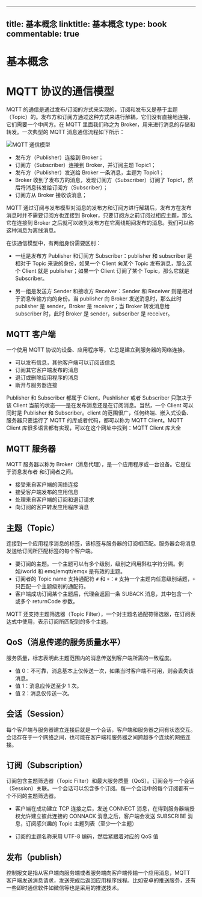 
---
title: 基本概念
linktitle: 基本概念
type: book
commentable: true
---

# 基本概念

# MQTT 协议的通信模型

MQTT 的通信是通过发布/订阅的方式来实现的，订阅和发布又是基于主题（Topic）的。发布方和订阅方通过这种方式来进行解耦，它们没有直接地连接，它们需要一个中间方。在 MQTT 里面我们称之为 Broker，用来进行消息的存储和转发。一次典型的 MQTT 消息通信流程如下所示：

![MQTT 通信模型](https://assets.ng-tech.icu/item/63a3c3feb1fccdcd3652e2a3.jpg)

- 发布方（Publisher）连接到 Broker；
- 订阅方（Subscriber）连接到 Broker，并订阅主题 Topic1；
- 发布方（Publisher）发送给 Broker 一条消息，主题为 Topic1；
- Broker 收到了发布方的消息，发现订阅方（Subscriber）订阅了 Topic1，然后将消息转发给订阅方（Subscriber）；
- 订阅方从 Broker 接收该消息；

MQTT 通过订阅与发布模型对消息的发布方和订阅方进行解耦后，发布方在发布消息时并不需要订阅方也连接到 Broker，只要订阅方之前订阅过相应主题，那么它在连接到 Broker 之后就可以收到发布方在它离线期间发布的消息。我们可以称这种消息为离线消息。

在该通信模型中，有两组身份需要区别：

- 一组是发布方 Publisher 和订阅方 Subscriber：publisher 和 subscriber 是相对于 Topic 来说的身份，如果一个 Client 向某个 Topic 发布消息，那么这个 Client 就是 publisher；如果一个 Client 订阅了某个 Topic，那么它就是 Subscriber。

- 另一组是发送方 Sender 和接收方 Receiver：Sender 和 Receiver 则是相对于消息传输方向的身份。当 publisher 向 Broker 发送消息时，那么此时 publisher 是 sender，Broker 是 receiver；当 Broker 转发消息给 subscriber 时，此时 Broker 是 sender，subscriber 是 receiver。

## MQTT 客户端

一个使用 MQTT 协议的设备、应用程序等，它总是建立到服务器的网络连接。

- 可以发布信息，其他客户端可以订阅该信息
- 订阅其它客户端发布的消息
- 退订或删除应用程序的消息
- 断开与服务器连接

Publisher 和 Subscriber 都属于 Client，Pushlisher 或者 Subscriber 只取决于该 Client 当前的状态——是在发布消息还是在订阅消息。当然，一个 Client 可以同时是 Publisher 和 Subscriber。client 的范围很广，任何终端、嵌入式设备、服务器只要运行了 MQTT 的库或者代码，都可以称为 MQTT Client。MQTT Client 库很多语言都有实现，可以在这个网址中找到：MQTT Client 库大全

## MQTT 服务器

MQTT 服务器以称为 Broker（消息代理），是一个应用程序或一台设备。它是位于消息发布者 和订阅者之间。

- 接受来自客户端的网络连接
- 接受客户端发布的应用信息
- 处理来自客户端的订阅和退订请求
- 向订阅的客户转发应用程序消息

## 主题（Topic）

连接到一个应用程序消息的标签，该标签与服务器的订阅相匹配。服务器会将消息发送给订阅所匹配标签的每个客户端。

- 要订阅的主题。一个主题可以有多个级别，级别之间用斜杠字符分隔。例如/world 和 emq/emqtt/emqx 是有效的主题。
- 订阅者的 Topic name 支持通配符 `#` 和 `+`：`#` 支持一个主题内任意级别话题，`+` 只匹配一个主题级别的通配符。
- 客户端成功订阅某个主题后，代理会返回一条 SUBACK 消息，其中包含一个或多个 returnCode 参数。

MQTT 还支持主题筛选器（Topic Filter），一个对主题名通配符筛选器，在订阅表达式中使用，表示订阅所匹配到的多个主题。

## QoS（消息传递的服务质量水平）

服务质量，标志表明此主题范围内的消息传送到客户端所需的一致程度。

- 值 0：不可靠，消息基本上仅传送一次，如果当时客户端不可用，则会丢失该消息。
- 值 1：消息应传送至少 1 次。
- 值 2：消息仅传送一次。

## 会话（Session）

每个客户端与服务器建立连接后就是一个会话，客户端和服务器之间有状态交互。会话存在于一个网络之间，也可能在客户端和服务器之间跨越多个连续的网络连接。

## 订阅（Subscription）

订阅包含主题筛选器（Topic Filter）和最大服务质量（QoS）。订阅会与一个会话（Session）关联。一个会话可以包含多个订阅。每一个会话中的每个订阅都有一个不同的主题筛选器。

- 客户端在成功建立 TCP 连接之后，发送 CONNECT 消息，在得到服务器端授权允许建立彼此连接的 CONNACK 消息之后，客户端会发送 SUBSCRIBE 消息，订阅感兴趣的 Topic 主题列表（至少一个主题）

- 订阅的主题名称采用 UTF-8 编码，然后紧跟着对应的 QoS 值

## 发布（publish）

控制报文是指从客户端向服务端或者服务端向客户端传输一个应用消息，MQTT 客户端发送消息请求，发送完成后返回应用程序线程。比如安卓的推送服务，还有一些即时通信软件如微信等也是采用的推送技术。

    